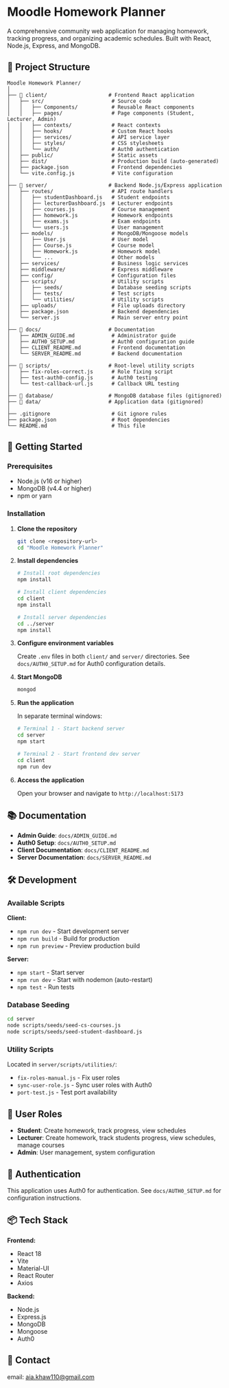 # Moodle Homework Planner

A comprehensive community web application for managing homework, tracking progress, and organizing academic schedules. Built with React, Node.js, Express, and MongoDB.

## 📁 Project Structure

```
Moodle Homework Planner/
│
├── 📂 client/                    # Frontend React application
│   ├── src/                      # Source code
│   │   ├── Components/           # Reusable React components
│   │   ├── pages/                # Page components (Student, Lecturer, Admin)
│   │   ├── contexts/             # React contexts
│   │   ├── hooks/                # Custom React hooks
│   │   ├── services/             # API service layer
│   │   ├── styles/               # CSS stylesheets
│   │   └── auth/                 # Auth0 authentication
│   ├── public/                   # Static assets
│   ├── dist/                     # Production build (auto-generated)
│   ├── package.json              # Frontend dependencies
│   └── vite.config.js            # Vite configuration
│
├── 📂 server/                    # Backend Node.js/Express application
│   ├── routes/                   # API route handlers
│   │   ├── studentDashboard.js   # Student endpoints
│   │   ├── lecturerDashboard.js  # Lecturer endpoints
│   │   ├── courses.js            # Course management
│   │   ├── homework.js           # Homework endpoints
│   │   ├── exams.js              # Exam endpoints
│   │   └── users.js              # User management
│   ├── models/                   # MongoDB/Mongoose models
│   │   ├── User.js               # User model
│   │   ├── Course.js             # Course model
│   │   ├── Homework.js           # Homework model
│   │   └── ...                   # Other models
│   ├── services/                 # Business logic services
│   ├── middleware/               # Express middleware
│   ├── config/                   # Configuration files
│   ├── scripts/                  # Utility scripts
│   │   ├── seeds/                # Database seeding scripts
│   │   ├── tests/                # Test scripts
│   │   └── utilities/            # Utility scripts
│   ├── uploads/                  # File uploads directory
│   ├── package.json              # Backend dependencies
│   └── server.js                 # Main server entry point
│
├── 📂 docs/                      # Documentation
│   ├── ADMIN_GUIDE.md            # Administrator guide
│   ├── AUTH0_SETUP.md            # Auth0 configuration guide
│   ├── CLIENT_README.md          # Frontend documentation
│   └── SERVER_README.md          # Backend documentation
│
├── 📂 scripts/                   # Root-level utility scripts
│   ├── fix-roles-correct.js      # Role fixing script
│   ├── test-auth0-config.js      # Auth0 testing
│   └── test-callback-url.js      # Callback URL testing
│
├── 📂 database/                  # MongoDB database files (gitignored)
├── 📂 data/                      # Application data (gitignored)
│
├── .gitignore                    # Git ignore rules
├── package.json                  # Root dependencies
└── README.md                     # This file

```

## 🚀 Getting Started

### Prerequisites

- Node.js (v16 or higher)
- MongoDB (v4.4 or higher)
- npm or yarn

### Installation

1. **Clone the repository**
   ```bash
   git clone <repository-url>
   cd "Moodle Homework Planner"
   ```

2. **Install dependencies**
   ```bash
   # Install root dependencies
   npm install

   # Install client dependencies
   cd client
   npm install

   # Install server dependencies
   cd ../server
   npm install
   ```

3. **Configure environment variables**
   
   Create `.env` files in both `client/` and `server/` directories. See `docs/AUTH0_SETUP.md` for Auth0 configuration details.

4. **Start MongoDB**
   ```bash
   mongod
   ```

5. **Run the application**
   
   In separate terminal windows:
   
   ```bash
   # Terminal 1 - Start backend server
   cd server
   npm start
   
   # Terminal 2 - Start frontend dev server
   cd client
   npm run dev
   ```

6. **Access the application**
   
   Open your browser and navigate to `http://localhost:5173`

## 📚 Documentation

- **Admin Guide**: `docs/ADMIN_GUIDE.md`
- **Auth0 Setup**: `docs/AUTH0_SETUP.md`
- **Client Documentation**: `docs/CLIENT_README.md`
- **Server Documentation**: `docs/SERVER_README.md`

## 🛠️ Development

### Available Scripts

**Client:**
- `npm run dev` - Start development server
- `npm run build` - Build for production
- `npm run preview` - Preview production build

**Server:**
- `npm start` - Start server
- `npm run dev` - Start with nodemon (auto-restart)
- `npm test` - Run tests

### Database Seeding

```bash
cd server
node scripts/seeds/seed-cs-courses.js
node scripts/seeds/seed-student-dashboard.js
```

### Utility Scripts

Located in `server/scripts/utilities/`:
- `fix-roles-manual.js` - Fix user roles
- `sync-user-role.js` - Sync user roles with Auth0
- `port-test.js` - Test port availability

## 👥 User Roles

- **Student**: Create homework, track progress, view schedules
- **Lecturer**: Create homework, track students progress, view schedules, manage courses
- **Admin**: User management, system configuration

## 🔐 Authentication

This application uses Auth0 for authentication. See `docs/AUTH0_SETUP.md` for configuration instructions.

## 📦 Tech Stack

**Frontend:**
- React 18
- Vite
- Material-UI
- React Router
- Axios

**Backend:**
- Node.js
- Express.js
- MongoDB
- Mongoose
- Auth0

## 📧 Contact

email: aia.khaw110@gmail.com

